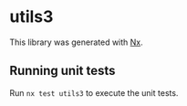 # utils3

This library was generated with [Nx](https://nx.dev).

## Running unit tests

Run `nx test utils3` to execute the unit tests.
